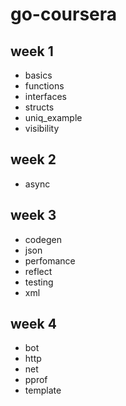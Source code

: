 # go-coursera

## week 1

* basics
* functions
* interfaces
* structs
* uniq_example
* visibility

## week 2

* async

## week 3

* codegen
* json
* perfomance
* reflect
* testing
* xml

## week 4

* bot
* http
* net
* pprof
* template
